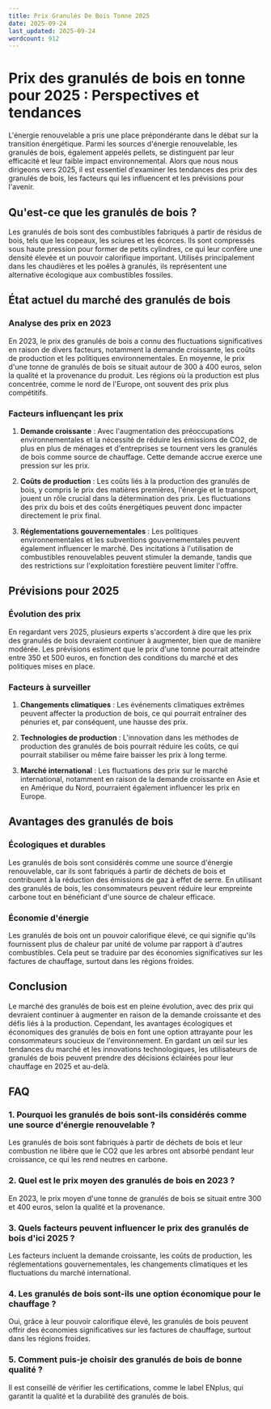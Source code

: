```yaml
---
title: Prix Granulés De Bois Tonne 2025
date: 2025-09-24
last_updated: 2025-09-24
wordcount: 912
---
```


# Prix des granulés de bois en tonne pour 2025 : Perspectives et tendances

L'énergie renouvelable a pris une place prépondérante dans le débat sur la transition énergétique. Parmi les sources d'énergie renouvelable, les granulés de bois, également appelés pellets, se distinguent par leur efficacité et leur faible impact environnemental. Alors que nous nous dirigeons vers 2025, il est essentiel d'examiner les tendances des prix des granulés de bois, les facteurs qui les influencent et les prévisions pour l'avenir.

## Qu'est-ce que les granulés de bois ?

Les granulés de bois sont des combustibles fabriqués à partir de résidus de bois, tels que les copeaux, les sciures et les écorces. Ils sont compressés sous haute pression pour former de petits cylindres, ce qui leur confère une densité élevée et un pouvoir calorifique important. Utilisés principalement dans les chaudières et les poêles à granulés, ils représentent une alternative écologique aux combustibles fossiles.

## État actuel du marché des granulés de bois

### Analyse des prix en 2023

En 2023, le prix des granulés de bois a connu des fluctuations significatives en raison de divers facteurs, notamment la demande croissante, les coûts de production et les politiques environnementales. En moyenne, le prix d'une tonne de granulés de bois se situait autour de 300 à 400 euros, selon la qualité et la provenance du produit. Les régions où la production est plus concentrée, comme le nord de l'Europe, ont souvent des prix plus compétitifs.

### Facteurs influençant les prix

1. **Demande croissante** : Avec l'augmentation des préoccupations environnementales et la nécessité de réduire les émissions de CO2, de plus en plus de ménages et d'entreprises se tournent vers les granulés de bois comme source de chauffage. Cette demande accrue exerce une pression sur les prix.

2. **Coûts de production** : Les coûts liés à la production des granulés de bois, y compris le prix des matières premières, l'énergie et le transport, jouent un rôle crucial dans la détermination des prix. Les fluctuations des prix du bois et des coûts énergétiques peuvent donc impacter directement le prix final.

3. **Réglementations gouvernementales** : Les politiques environnementales et les subventions gouvernementales peuvent également influencer le marché. Des incitations à l'utilisation de combustibles renouvelables peuvent stimuler la demande, tandis que des restrictions sur l'exploitation forestière peuvent limiter l'offre.

## Prévisions pour 2025

### Évolution des prix

En regardant vers 2025, plusieurs experts s'accordent à dire que les prix des granulés de bois devraient continuer à augmenter, bien que de manière modérée. Les prévisions estiment que le prix d'une tonne pourrait atteindre entre 350 et 500 euros, en fonction des conditions du marché et des politiques mises en place.

### Facteurs à surveiller

1. **Changements climatiques** : Les événements climatiques extrêmes peuvent affecter la production de bois, ce qui pourrait entraîner des pénuries et, par conséquent, une hausse des prix.

2. **Technologies de production** : L'innovation dans les méthodes de production des granulés de bois pourrait réduire les coûts, ce qui pourrait stabiliser ou même faire baisser les prix à long terme.

3. **Marché international** : Les fluctuations des prix sur le marché international, notamment en raison de la demande croissante en Asie et en Amérique du Nord, pourraient également influencer les prix en Europe.

## Avantages des granulés de bois

### Écologiques et durables

Les granulés de bois sont considérés comme une source d'énergie renouvelable, car ils sont fabriqués à partir de déchets de bois et contribuent à la réduction des émissions de gaz à effet de serre. En utilisant des granulés de bois, les consommateurs peuvent réduire leur empreinte carbone tout en bénéficiant d'une source de chaleur efficace.

### Économie d'énergie

Les granulés de bois ont un pouvoir calorifique élevé, ce qui signifie qu'ils fournissent plus de chaleur par unité de volume par rapport à d'autres combustibles. Cela peut se traduire par des économies significatives sur les factures de chauffage, surtout dans les régions froides.

## Conclusion

Le marché des granulés de bois est en pleine évolution, avec des prix qui devraient continuer à augmenter en raison de la demande croissante et des défis liés à la production. Cependant, les avantages écologiques et économiques des granulés de bois en font une option attrayante pour les consommateurs soucieux de l'environnement. En gardant un œil sur les tendances du marché et les innovations technologiques, les utilisateurs de granulés de bois peuvent prendre des décisions éclairées pour leur chauffage en 2025 et au-delà.

## FAQ

### 1. Pourquoi les granulés de bois sont-ils considérés comme une source d'énergie renouvelable ?

Les granulés de bois sont fabriqués à partir de déchets de bois et leur combustion ne libère que le CO2 que les arbres ont absorbé pendant leur croissance, ce qui les rend neutres en carbone.

### 2. Quel est le prix moyen des granulés de bois en 2023 ?

En 2023, le prix moyen d'une tonne de granulés de bois se situait entre 300 et 400 euros, selon la qualité et la provenance.

### 3. Quels facteurs peuvent influencer le prix des granulés de bois d'ici 2025 ?

Les facteurs incluent la demande croissante, les coûts de production, les réglementations gouvernementales, les changements climatiques et les fluctuations du marché international.

### 4. Les granulés de bois sont-ils une option économique pour le chauffage ?

Oui, grâce à leur pouvoir calorifique élevé, les granulés de bois peuvent offrir des économies significatives sur les factures de chauffage, surtout dans les régions froides.

### 5. Comment puis-je choisir des granulés de bois de bonne qualité ?

Il est conseillé de vérifier les certifications, comme le label ENplus, qui garantit la qualité et la durabilité des granulés de bois.